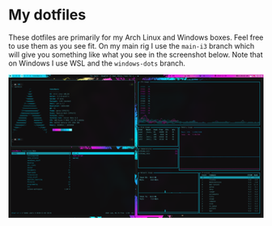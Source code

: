 # My dotfiles

These dotfiles are primarily for my Arch Linux and Windows boxes. Feel free to use them
as you see fit. On my main rig I use the `main-i3` branch which will give you something
like what you see in the screenshot below. Note that on Windows I use WSL and the
`windows-dots` branch.

![My main rig](screenshots/current_i3_dots_look.png)
